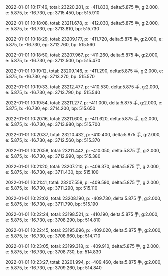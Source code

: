 2022-01-01 10:17:46, total: 23220.201, p: -411.830, delta:5.875 手, g:2.000, e: 5.875, b: -16.730, ep: 3715.450, bp: 515.910

2022-01-01 10:18:08, total: 23211.678, p: -412.030, delta:5.875 手, g:2.000, e: 5.875, b: -16.730, ep: 3713.810, bp: 515.730

2022-01-01 10:18:29, total: 23209.177, p: -411.720, delta:5.875 手, g:2.000, e: 5.875, b: -16.730, ep: 3712.760, bp: 515.560

2022-01-01 10:18:50, total: 23207.967, p: -411.260, delta:5.875 手, g:2.000, e: 5.875, b: -16.730, ep: 3712.500, bp: 515.470

2022-01-01 10:19:12, total: 23209.146, p: -411.290, delta:5.875 手, g:2.000, e: 5.875, b: -16.730, ep: 3713.270, bp: 515.570

2022-01-01 10:19:33, total: 23212.477, p: -410.530, delta:5.875 手, g:2.000, e: 5.875, b: -16.730, ep: 3713.790, bp: 515.540

2022-01-01 10:19:54, total: 23211.277, p: -411.000, delta:5.875 手, g:2.000, e: 5.875, b: -16.730, ep: 3714.200, bp: 515.650

2022-01-01 10:20:16, total: 23211.600, p: -411.620, delta:5.875 手, g:2.000, e: 5.875, b: -16.730, ep: 3713.980, bp: 515.700

2022-01-01 10:20:37, total: 23210.432, p: -410.400, delta:5.875 手, g:2.000, e: 5.875, b: -16.730, ep: 3712.560, bp: 515.370

2022-01-01 10:20:58, total: 23211.442, p: -410.050, delta:5.875 手, g:2.000, e: 5.875, b: -16.730, ep: 3712.990, bp: 515.380

2022-01-01 10:21:20, total: 23207.210, p: -409.370, delta:5.875 手, g:2.000, e: 5.875, b: -16.730, ep: 3711.430, bp: 515.100

2022-01-01 10:21:41, total: 23207.559, p: -409.590, delta:5.875 手, g:2.000, e: 5.875, b: -16.730, ep: 3711.290, bp: 515.110

2022-01-01 10:22:02, total: 23208.190, p: -409.730, delta:5.875 手, g:2.000, e: 5.875, b: -16.730, ep: 3711.790, bp: 515.190

2022-01-01 10:22:24, total: 23198.521, p: -410.190, delta:5.875 手, g:2.000, e: 5.875, b: -16.730, ep: 3708.290, bp: 514.810

2022-01-01 10:22:45, total: 23195.696, p: -409.020, delta:5.875 手, g:2.000, e: 5.875, b: -16.730, ep: 3708.660, bp: 514.710

2022-01-01 10:23:05, total: 23199.318, p: -409.910, delta:5.875 手, g:2.000, e: 5.875, b: -16.730, ep: 3708.730, bp: 514.830

2022-01-01 10:23:27, total: 23201.994, p: -409.460, delta:5.875 手, g:2.000, e: 5.875, b: -16.730, ep: 3709.260, bp: 514.840